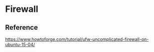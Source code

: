 # Firewall

## Reference

https://www.howtoforge.com/tutorial/ufw-uncomplicated-firewall-on-ubuntu-15-04/